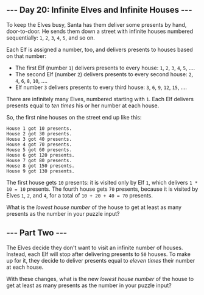 \--- Day 20: Infinite Elves and Infinite Houses ---
---------------------------------------------------

To keep the Elves busy, Santa has them deliver some presents <span title="This was before the Elves unionized, apparently.">by hand, door-to-door</span>. He sends them down a street with infinite houses numbered sequentially: `1`, `2`, `3`, `4`, `5`, and so on.

Each Elf is assigned a number, too, and delivers presents to houses based on that number:

*   The first Elf (number `1`) delivers presents to every house: `1`, `2`, `3`, `4`, `5`, ....
*   The second Elf (number `2`) delivers presents to every second house: `2`, `4`, `6`, `8`, `10`, ....
*   Elf number `3` delivers presents to every third house: `3`, `6`, `9`, `12`, `15`, ....

There are infinitely many Elves, numbered starting with `1`. Each Elf delivers presents equal to _ten times_ his or her number at each house.

So, the first nine houses on the street end up like this:

```
House 1 got 10 presents.
House 2 got 30 presents.
House 3 got 40 presents.
House 4 got 70 presents.
House 5 got 60 presents.
House 6 got 120 presents.
House 7 got 80 presents.
House 8 got 150 presents.
House 9 got 130 presents.
```

The first house gets `10` presents: it is visited only by Elf `1`, which delivers `1 * 10 = 10` presents. The fourth house gets `70` presents, because it is visited by Elves `1`, `2`, and `4`, for a total of `10 + 20 + 40 = 70` presents.

What is the _lowest house number_ of the house to get at least as many presents as the number in your puzzle input?

\--- Part Two ---
-----------------

The Elves decide they don't want to visit an infinite number of houses. Instead, each Elf will stop after delivering presents to `50` houses. To make up for it, they decide to deliver presents equal to _eleven times_ their number at each house.

With these changes, what is the new _lowest house number_ of the house to get at least as many presents as the number in your puzzle input?